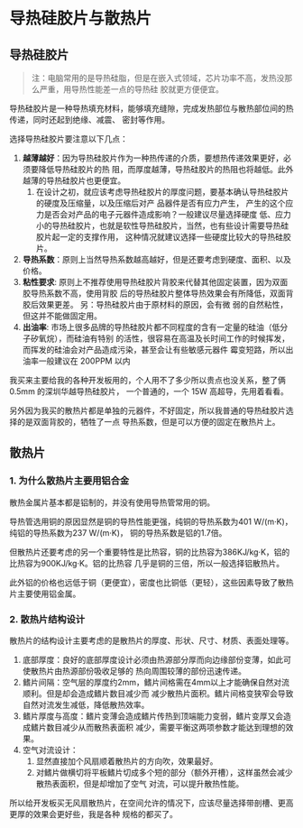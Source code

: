 # 导热硅胶片与散热片

## 导热硅胶片

> 注：电脑常用的是导热硅脂，但是在嵌入式领域，芯片功率不高，发热没那么严重，用导热性能差一点的导热硅
> 胶就更方便便宜。

导热硅胶片是一种导热填充材料，能够填充缝隙，完成发热部位与散热部位间的热传递，同时还起到绝缘、减震、
密封等作用。

选择导热硅胶片要注意以下几点：

1. **越薄越好**：因为导热硅胶片作为一种热传递的介质，要想热传递效果更好，必须要降低导热硅胶片的热
   阻，而厚度越薄，导热硅胶片的热阻也将越低。此外越薄的导热硅胶片也更便宜。
   1. 在设计之初，就应该考虑导热硅胶片的厚度问题，要基本确认导热硅胶片的硬度及压缩量，以及压缩后对产
      品器件是否有应力产生， 产生的这个应力是否会对产品的电子元器件造成影响？一般建议尽量选择硬度
      低、应力小的导热硅胶片，也就是软性导热硅胶片，当然，也有些设计需要导热硅胶片起一定的支撑作用，
      这种情况就建议选择一些硬度比较大的导热硅胶片。
2. **导热系数**：原则上当然导热系数越高越好，但是还要考虑到硬度、面积、以及价格。
3. **粘性要求**: 原则上不推荐使用导热硅胶片背胶来代替其他固定装置，因为双面胶导热系数不高，使用背胶
   后的导热硅胶片整体导热效果会有所降低，双面背胶后效果更差。 另：导热硅胶片由于原材料的原因，会有微
   弱的自然粘性，但这并不能做固定用。
4. **出油率**: 市场上很多品牌的导热硅胶片都不同程度的含有一定量的硅油（低分子矽氧烷），而硅油有特别
   的活性，很容易在高温及长时间工作的时候挥发，而挥发的硅油会对产品造成污染，甚至会让有些敏感元器件
   霉变短路，所以出油率一般建议在 200PPM 以内

我买来主要给我的各种开发板用的，个人用不了多少所以贵点也没关系，整了俩 0.5mm 的深圳华越导热硅胶片，
一个普通的，一个 15W 高超导，先用着看看。

另外因为我买的散热片都是单独的元器件，不好固定，所以我普通的导热硅胶片选择的是双面背胶的，牺牲了一点
导热系数，但是可以方便的固定在散热片上。

## 散热片

### 1. 为什么散热片主要用铝合金

散热金属片基本都是铝制的，并没有使用导热管常用的铜。

导热管选用铜的原因显然是铜的导热性能更强，纯铜的导热系数为401 W/(m·K)，纯铝的导热系数为237 W/(m·K)，
铜的导热系数是铝的1.7倍。

但散热片还要考虑的另一个重要特性是比热容，铜的比热容为386KJ/kg·K，铝的比热容为900KJ/kg·K。铝的比热容
几乎是铜的三倍，所以一般选择铝散热片。

此外铝的价格也远低于铜（更便宜），密度也比铜低（更轻），这些因素导致了散热片主要使用铝金属。

### 2. 散热片结构设计

散热片的结构设计主要考虑的是散热片的厚度、形状、尺寸、材质、表面处理等。

1. 底部厚度：良好的底部厚度设计必须由热源部分厚而向边缘部份变薄，如此可使散热片由热源部份吸收足够的
   热向周围较薄的部份迅速传递。
2. 鳍片间隔：空气层的厚度约2mm，鳍片间格需在4mm以上才能确保自然对流顺利。但是却会造成鳍片数目减少而
   减少散热片面积。鳍片间格变狭窄会导致自然对流发生减低，降低散热效率。
3. 鳍片厚度与高度：鳍片变薄会造成鳍片传热到顶端能力变弱，鳍片变厚又会造成鳍片数目减少从而散热表面积
   减少，需要平衡这两项参数才能达到理想的效果。
4. 空气对流设计：
   1. 显然直接加个风扇顺着散热片的方向吹，效果最好。
   2. 对鳍片做横切将平板鳍片切成多个短的部分（额外开槽），这样虽然会减少散热表面积，但是却增加了空气
      对流，可以提升散热性能。

所以给开发板买无风扇散热片，在空间允许的情况下，应该尽量选择带剖槽、更高更厚的效果会更好些，我是各种
规格的都买了。
